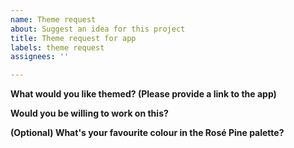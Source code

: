 ```yaml
---
name: Theme request
about: Suggest an idea for this project
title: Theme request for app
labels: theme request
assignees: ''

---
```


**What would you like themed? (Please provide a link to the app)**

**Would you be willing to work on this?**

**(Optional) What's your favourite colour in the Rosé Pine palette?**
